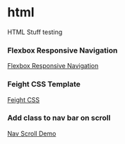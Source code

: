 # html
HTML Stuff testing

### Flexbox Responsive Navigation
[Flexbox Responsive Navigation](https://suiramus.github.io/htmlx/1flex/flexnav)


### Feight CSS Template
[Feight CSS](https://suiramus.github.io/htmlx/feight/)

### Add class to nav bar on scroll
[Nav Scroll Demo](https://suiramus.github.io/htmlx/nav-scroll/)
